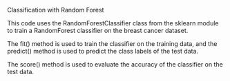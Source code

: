 
Classification with Random Forest

 This code uses the RandomForestClassifier class from the sklearn module to train a RandomForest classifier on the breast cancer dataset.

 The fit() method is used to train the classifier on the training data, and the predict() method is used to predict the class labels of the test data.

The score() method is used to evaluate the accuracy of the classifier on the test data.
